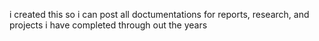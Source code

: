 
i created this so i can post all doctumentations for reports, research, and projects i have completed through out the years
